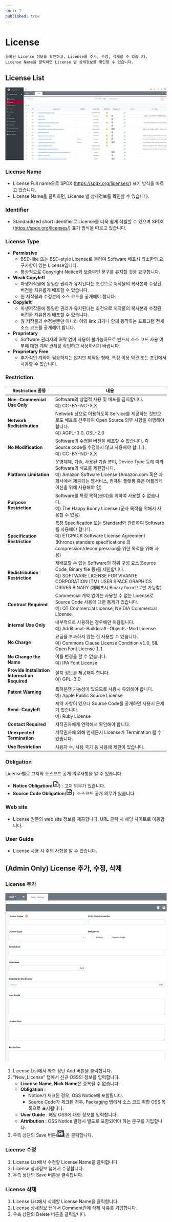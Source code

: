 ```yaml
---
sort: 2
published: true
---
```

# License
```note
등록된 License 정보를 확인하고, License를 추가, 수정, 삭제할 수 있습니다.    
License Name을 클릭하면 License 별 상세정보를 확인할 수 있습니다.    
```
## License List
![LicenseList](images/3_lic_list.PNG)

### License Name
- License Full name으로 SPDX (<https://spdx.org/licenses/>) 표기 방식을 따르고 있습니다.
- License Name을 클릭하면, License 별 상세정보를 확인할 수 있습니다.

### Identifier
- Standardized short identifier로 License를 더욱 쉽게 식별할 수 있으며 SPDX (<https://spdx.org/licenses/>) 표기 방식을 따르고 있습니다.

### License Type 
- **Permissive**
    - BSD-like 또는 BSD-style License로 불리며 Software 배포시 최소한의 요구사항이 있는 License입니다. 
    - 통상적으로 Copyright Notice와 보증부인 문구를 유지할 것을 요구합니다. 
- **Weak Copyleft**
    - 파생저작물에 동일한 권리가 유지된다는 조건으로 저작물의 복사본과 수정된 버전을 자유롭게 배포할 수 있습니다.
    - 원 저작물과 수정본의 소스 코드를 공개해야 합니다.
- **Copyleft**
    - 파생저작물에 동일한 권리가 유지된다는 조건으로 저작물의 복사본과 수정된 버전을 자유롭게 배포할 수 있습니다.
    - 웑 저작물과 수정본뿐만 아니라 이와 link 되거나 함께 동작하는 프로그램 전체 소스 코드를 공개해야 합니다.
- **Proprietary**
    - Software 권리자의 허락 없이 사용이 불가능하므로 반드시 소스 코드 사용 여부에 대한 계약 관계를 확인하고 사용하시기 바랍니다.
- **Proprietary Free**
    - 추가적인 계약이 필요하지는 않지만 제약된 형태, 특정 이용 약관 또는 조건에서 사용할 수 있습니다.

### Restriction 

|**Restriction 종류**|**내용**|
|-----|---|
|**Non-Commercial Use Only**|Software의 상업적 사용 및 배포를 금지합니다. <br>예) CC-BY-NC-X.X|
|**Network Redistribution**|Network 상으로 이용하도록 Service를 제공하는 것만으로도 배포로 간주하여 Open Source 의무 사항을 이행해야 합니다. <br>예) AGPL-3.0, OSL-2.0|
|**No Modification**|Software의 수정된 버전을 배포할 수 없습니다. 즉 Source code를 수정하지 않고 사용해야 합니다.<br> 예) CC-BY-ND-X.X|
|**Platform Limitation**|운영체제, 기술, 사용된 기술 분야, Device Type 등에 따라 Software의 배포를 제한합니다.<br> 예) Amazon Software License (Amazon.com 혹은 자회사에서 제공되는 웹서비스, 컴퓨팅 플랫폼 혹은 어플리케이션을 위해 사용해야 함)|
|**Purpose Restriction**|Software를 특정 목적(분야)을 위하여 사용할 수 없습니다. <br>예) The Happy Bunny License (군사 목적을 위해서 사용할 수 없음)|
|**Specification Restriction**|특정 Specification 또는 Standard와 관련하여 Software를 사용해야 합니다. <br>예) ETCPACK Software License Agreement (Khronos standard specifications 의 compression/decompression을 위한 목적을 위해 사용)|
|**Redistribution Restriction**|재배포할 수 있는 Software의 하위 구성 요소(Source Code, Binary file 등)를 제한합니다. <br>예) SOFTWARE LICENSE FOR VIVANTE CORPORATION (TM) USER SPACE GRAPHICS DRIVER BINARY (재배포시 Binary form으로만 가능함)|
|**Contract Required**|Commercial 계약 없이는 사용할 수 없는 License로 Source Code 사용에 대한 통제가 있습니다.<br> 예) QT Commercial License, NVIDIA Commercial License|
|**Internal Use Only**|내부적으로 사용하는 경우에만 허용됩니다.<br> 예) Additional-Buildcraft-Objects-Mod License|
|**No Charge**|요금을 부과하지 않는 한 사용할 수 있습니다.<br> 예) Commons Clause License Condition v1.0, SIL Open Font License 1.1|
|**No Change the Name**|이름 변경을 할 수 없습니다. <br>예) IPA Font License|
|**Provide Installation Information Required**|설치 정보를 제공해야 합니다. <br>예) GPL-3.0|
|**Patent Warning**|특허분쟁 가능성이 있으므로 사용시 유의해야 합니다. <br>예) Apple Public Source License|
|**Semi-Copyleft**|제약 사항이 있으나 Source Code를 공개하면 사용시 문제가 없습니다. <br>예) Ruby License|
|**Contact Required**|저작권자에게 연락해서 확인해야 합니다. |
|**Unexpected Termination**|저작권자에 의해 언제든지 License가 Termination 될 수 있습니다. |
|**Use Restriction**|사용자 수, 사용 국가 등 사용에 제한이 있습니다. |

### Obligation
License별로 고지와 소스코드 공개 의무사항을 알 수 있습니다.
- **Notice Obligation**(<img src="images/6_self_check_notice_icon.PNG" width="20" height="20" />) : 고지 의무가 있습니다.
- **Source Code Obligation**(<img src="images/6_self_check_src_icon.PNG" width="20" height="20" />): 소스코드 공개 의무가 있습니다. 

### Web site 
- License 원문의 web site 정보를 제공합니다. URL 클릭 시 해당 사이트로 이동합니다.

### User Guide 
- License 사용 시 주의 사항을 알 수 있습니다.

## (Admin Only) License 추가, 수정, 삭제
### License 추가
![NEW_OSS](images/3_lic_add.PNG)
1. License List에서 좌측 상단 Add 버튼을 클릭합니다.
2. "New_License" 탭에서 신규 OSS의 정보를 입력합니다.
    - **License Name, Nick Name**은 중복될 수 없습니다. 
    - **Obligation** : 
        - Notice가 체크된 경우, OSS Notice에 포함됩니다. 
        - Source Code가 체크된 경우, Packaging 탭에서 소스 코드 취합 OSS 목록으로 표시됩니다.
    - **User Guide** : 해당 OSS에 대한 정보를 입력합니다.
    - **Attribution** : OSS Notice 발행시 별도로 포함되어야 하는 문구를 기입합니다.
3. 우측 상단의 Save 버튼(<img src="images/save_button.PNG" width="20" height="20" />)을 클릭합니다.

### License 수정
1. License List에서 수정할 License Name을 클릭합니다.
2. License 상세정보 탭에서 수정합니다.
3. 우측 상단의 Save 버튼을 클릭합니다.

### License 삭제
1. License List에서 삭제할 License Name을 클릭합니다.
2. License 상세정보 탭에서 Comment란에 삭제 사유를 기입합니다.
3. 우측 상단의 Delete 버튼을 클릭합니다.
